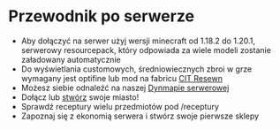 # Przewodnik po serwerze
- Aby dołączyć na serwer użyj wersji minecraft od 1.18.2 do 1.20.1, serwerowy resourcepack, który odpowiada za wiele modeli  zostanie załadowany automatycznie
- Do wyświetlania customowych, średniowiecznych zbroi w grze wymagany jest optifine lub mod na fabricu [CIT Resewn](https://www.curseforge.com/minecraft/mc-mods/cit-resewn)
- Możesz siebie odnaleźć na naszej [Dynmapie serwerowej](https://mapa.kartelore.pl/)
- Dołącz lub [stwórz](https://docs.kartelore.pl/poradnik/panstwa/podstawy#jak-stworzy%C4%87-miasto) swoje miasto!
- Sprawdź receptury wielu przedmiotów pod /receptury
- Zapoznaj się z ekonomią serwera i stwórz swoje pierwsze sklepy